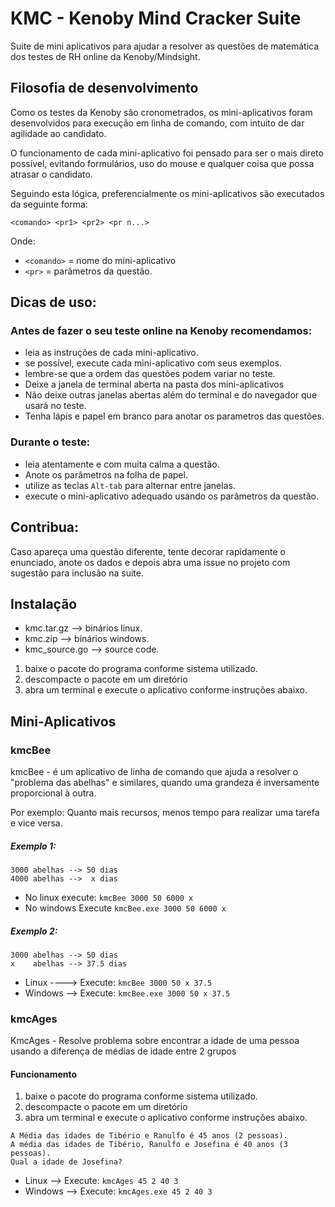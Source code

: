 # KMC - Kenoby Mind Cracker Suite

Suite de mini aplicativos para ajudar a resolver as questões de matemática dos testes de RH online da Kenoby/Mindsight.

## Filosofia de desenvolvimento
Como os testes da Kenoby são cronometrados, os mini-aplicativos foram desenvolvidos para execução em linha de comando, com intuito de dar agilidade ao candidato.

O funcionamento de cada mini-aplicativo foi pensado para ser o mais direto possível, evitando formulários, uso do mouse e qualquer coisa que possa atrasar o candidato.

Seguindo esta lógica, preferencialmente os mini-aplicativos são executados da seguinte forma:

`<comando> <pr1> <pr2> <pr n...>`

Onde:
* `<comando>` = nome do mini-aplicativo
* `<pr>` = parâmetros da questão.

## Dicas de uso:

### Antes de fazer o seu teste online na Kenoby recomendamos:
- leia as instruções de cada mini-aplicativo.
- se possível, execute cada mini-aplicativo com seus exemplos.
- lembre-se que a ordem das questões podem variar no teste.
- Deixe a janela de terminal aberta na pasta dos mini-aplicativos
- Não deixe outras janelas abertas além do terminal e do navegador que usará no teste.
- Tenha lápis e papel em branco para anotar os parametros das questões.

### Durante o teste:
- leia atentamente e com muita calma a questão.
- Anote os parâmetros na folha de papel.
- utilize as teclas `Alt-tab` para alternar entre janelas.
- execute o mini-aplicativo adequado usando os parâmetros da questão.

## Contribua:
Caso apareça uma questão diferente, tente decorar rapidamente o enunciado, anote os dados e depois abra uma issue no projeto com sugestão para inclusão na suite.

## Instalação

* kmc.tar.gz --> binários linux.
* kmc.zip --> binários windows.
* kmc_source.go --> source code.

1. baixe o pacote do programa conforme sistema utilizado.
2. descompacte o pacote em um diretório
3. abra um terminal e execute o aplicativo conforme instruções abaixo.

## Mini-Aplicativos

### kmcBee

kmcBee - é um aplicativo de linha de comando que ajuda a resolver o "problema das abelhas" e similares, quando uma grandeza é inversamente proporcional à outra.

Por exemplo:  Quanto mais recursos, menos tempo para realizar uma tarefa e vice versa.

##### Exemplo 1:
	3000 abelhas --> 50 dias
	4000 abelhas -->  x dias

* No linux execute: `kmcBee 3000 50 6000 x`
* No windows Execute `kmcBee.exe 3000 50 6000 x`

##### Exemplo 2:
	3000 abelhas --> 50 dias
	x    abelhas --> 37.5 dias

* Linux ---->	Execute: `kmcBee 3000 50 x 37.5`
* Windows --> Execute: `kmcBee.exe 3000 50 x 37.5`

### kmcAges

KmcAges - Resolve problema sobre encontrar a idade de uma pessoa usando a diferença de médias de idade entre 2 grupos

#### Funcionamento

1. baixe o pacote do programa conforme sistema utilizado.
2. descompacte o pacote em um diretório
3. abra um terminal e execute o aplicativo conforme instruções abaixo.

```
A Média das idades de Tibério e Ranulfo é 45 anos (2 pessoas).
A média das idades de Tibério, Ranulfo e Josefina é 40 anos (3 pessoas).
Qual a idade de Josefina?
```

* Linux --> Execute: `kmcAges 45 2 40 3`
* Windows --> Execute: `kmcAges.exe 45 2 40 3`
